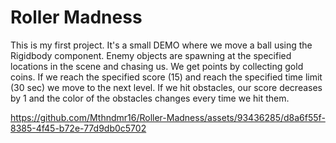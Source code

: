 # Roller Madness
 This is my first project. It's a small DEMO where we move a ball using the Rigidbody component. Enemy objects are spawning at the specified locations in the scene and chasing us. We get points by collecting gold coins. If we reach the specified score (15) and reach the specified time limit (30 sec) we move to the next level. If we hit obstacles, our score decreases by 1 and the color of the obstacles changes every time we hit them. 





https://github.com/Mthndmr16/Roller-Madness/assets/93436285/d8a6f55f-8385-4f45-b72e-77d9db0c5702

